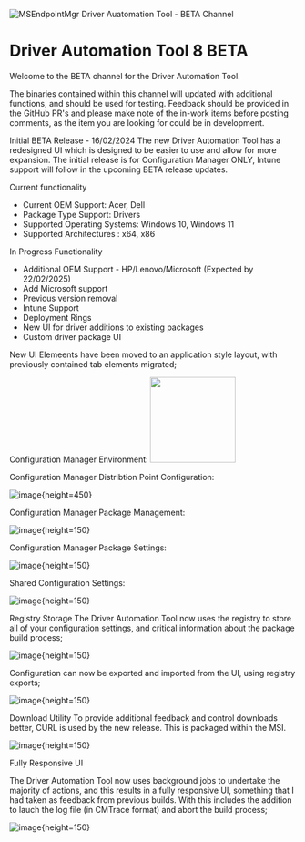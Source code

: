 ![MSEndpointMgr Driver Auatomation Tool - BETA Channel](https://msendpointmgr.com/wp-content/uploads/DAT/DAT1.jpg)

# Driver Automation Tool 8 BETA

Welcome to the BETA channel for the Driver Automation Tool.

The binaries contained within this channel will updated with additional functions, and should be used for testing. Feedback should be provided in the GitHub PR's and please make note of the in-work items before posting comments, as the item you are looking for could be in development.

Initial BETA Release - 16/02/2024
The new Driver Automation Tool has a redesigned UI which is designed to be easier to use and allow for more expansion. The initial release is for Configuration Manager ONLY, Intune support will follow in the upcoming BETA release updates. 

Current functionality
- Current OEM Support: Acer, Dell
- Package Type Support: Drivers
- Supported Operating Systems: Windows 10, Windows 11
- Supported Architectures : x64, x86

In Progress Functionality
- Additional OEM Support - HP/Lenovo/Microsoft (Expected by 22/02/2025)
- Add Microsoft support 
- Previous version removal 
- Intune Support
- Deployment Rings
- New UI for driver additions to existing packages
- Custom driver package UI

New UI
Elemeents have been moved to an application style layout, with previously contained tab elements migrated;

Configuration Manager Environment:
<img src="https://github.com/user-attachments/assets/1ba85731-6a47-4b14-8942-16b3f5cd8365" height="150" />


Configuration Manager Distribtion Point Configuration:

![image](https://github.com/user-attachments/assets/c95bf097-ce65-4a70-9ead-eafcc518da80){height=450}


Configuration Manager Package Management:

![image](https://github.com/user-attachments/assets/110b948e-1a77-40e5-8f32-ee1aacf2561d){height=150}

Configuration Manager Package Settings:

![image](https://github.com/user-attachments/assets/709638f8-5e58-4d04-9908-62d1fcbeefe3){height=150}

Shared Configuration Settings:

![image](https://github.com/user-attachments/assets/36fce782-0bf7-41fa-bd16-fde9361130c8){height=150}

Registry Storage
The Driver Automation Tool now uses the registry to store all of your configuration settings, and critical information about the package build process;

![image](https://github.com/user-attachments/assets/b3977d45-1492-4636-bf1d-236a4160af8d){height=150}


Configuration can now be exported and imported from the UI, using registry exports;

![image](https://github.com/user-attachments/assets/4b7eddbd-002c-4597-a4b6-4d8ae01562e0){height=150}

Download Utility
To provide additional feedback and control downloads better, CURL is used by the new release. This is packaged within the MSI.

![image](https://github.com/user-attachments/assets/dd487337-d489-45fd-9b54-a039e29e8fbf){height=150}

Fully Responsive UI

The Driver Automation Tool now uses background jobs to undertake the majority of actions, and this results in a fully responsive UI, something that I had taken as feedback from previous builds. With this includes the addition to lauch the log file (in CMTrace format) and abort the build process;

![image](https://github.com/user-attachments/assets/6c31e337-159e-42fa-b689-ff2abb834079){height=150}












